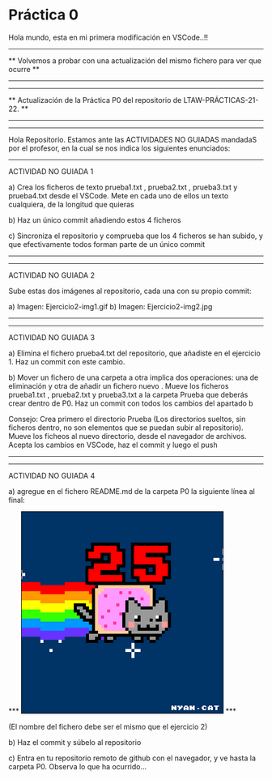  # Práctica 0

Hola mundo, esta en mi primera modificación en VSCode..!!

***********************************************************************************

** Volvemos a probar con una actualización del mismo fichero para ver que ocurre **

***********************************************************************************

***********************************************************************************

** Actualización de la Práctica P0 del repositorio de LTAW-PRÁCTICAS-21-22. **

***********************************************************************************

***********************************************************************************

Hola Repositorio. Estamos ante las ACTIVIDADES NO GUIADAS mandadaS por el profesor, en la cual se nos indica los siguientes enunciados:

*************************************************************************************************************************************

ACTIVIDAD NO GUIADA 1

a) Crea los ficheros de texto prueba1.txt , prueba2.txt , prueba3.txt y prueba4.txt desde el VSCode. 
Mete en cada uno de ellos un texto cualquiera, de la longitud que quieras

b) Haz un único commit añadiendo estos 4 ficheros

c) Sincroniza el repositorio y comprueba que los 4 ficheros se han subido, y que efectivamente todos forman parte de un único commit

*************************************************************************************************************************************

*************************************************************************************************************************************

ACTIVIDAD NO GUIADA 2

Sube estas dos imágenes al repositorio, cada una con su propio commit:

a) Imagen: Ejercicio2-img1.gif
b) Imagen: Ejercicio2-img2.jpg

*************************************************************************************************************************************

*************************************************************************************************************************************

ACTIVIDAD NO GUIADA 3

a) Elimina el fichero prueba4.txt del repositorio, que añadiste en el ejercicio 1. Haz un commit con este cambio.

b) Mover un fichero de una carpeta a otra implica dos operaciones: una de eliminación y otra de añadir un fichero nuevo . Mueve los ficheros prueba1.txt , prueba2.txt y prueba3.txt a la carpeta Prueba que deberás crear dentro de P0. Haz un commit con todos los cambios del apartado b

Consejo: Crea primero el directorio Prueba (Los directorios sueltos, sin ficheros dentro, no son elementos que se puedan subir al repositorio). Mueve los ficheos al nuevo directorio, desde el navegador de archivos. Acepta los cambios en VSCode, haz el commit y luego el push

*************************************************************************************************************************************

*************************************************************************************************************************************

ACTIVIDAD NO GUIADA 4

a) agregue en el fichero README.md de la carpeta P0 la siguiente línea al final:

*** ![](Ejercicio2-img1.gif) ***

(El nombre del fichero debe ser el mismo que el ejercicio 2)

b) Haz el commit y súbelo al repositorio

c) Entra en tu repositorio remoto de github con el navegador, y ve hasta la carpeta P0. Observa lo que ha ocurrido...